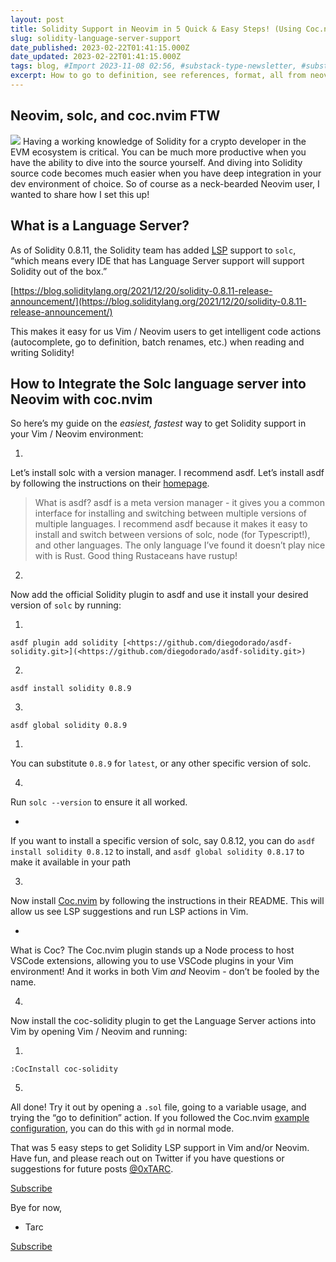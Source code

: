 ```yaml
---
layout: post
title: Solidity Support in Neovim in 5 Quick & Easy Steps! (Using Coc.nvim and asdf)
slug: solidity-language-server-support
date_published: 2023-02-22T01:41:15.000Z
date_updated: 2023-02-22T01:41:15.000Z
tags: blog, #Import 2023-11-08 02:56, #substack-type-newsletter, #substack, #substack-access-everyone
excerpt: How to go to definition, see references, format, all from neovim!
---
```


## Neovim, solc, and coc.nvim FTW
![](__GHOST_URL__/content/images/image/fetch/f_auto,q_auto:good,fl_progressive:steep/https-3a-2f-2fsubstack-post-media.s3.amazonaws.com-2fpublic-2fimages-2f3b9f6389-2f3f-4717-bafe-addbd9fc15c4_900x506.jpg)
Having a working knowledge of Solidity for a crypto developer in the EVM ecosystem is critical. You can be much more productive when you have the ability to dive into the source yourself. And diving into Solidity source code becomes much easier when you have deep integration in your dev environment of choice. So of course as a neck-bearded Neovim user, I wanted to share how I set this up!

## What is a Language Server?

As of Solidity 0.8.11, the Solidity team has added [LSP](https://microsoft.github.io/language-server-protocol/) support to `solc`, “which means every IDE that has Language Server support will support Solidity out of the box.”

[https://blog.soliditylang.org/2021/12/20/solidity-0.8.11-release-announcement/](https://blog.soliditylang.org/2021/12/20/solidity-0.8.11-release-announcement/)

This makes it easy for us Vim / Neovim users to get intelligent code actions (autocomplete, go to definition, batch renames, etc.) when reading and writing Solidity!

## How to Integrate the Solc language server into Neovim with coc.nvim

So here’s my guide on the *easiest, fastest* way to get Solidity support in your Vim / Neovim environment:

1. 
Let’s install solc with a version manager. I recommend asdf. Let’s install asdf by following the instructions on their [homepage](https://asdf-vm.com/guide/getting-started.html#_1-install-dependencies).

> What is asdf? asdf is a meta version manager - it gives you a common interface for installing and switching between multiple versions of multiple languages. I recommend asdf because it makes it easy to install and switch between versions of solc, node (for Typescript!), and other languages. The only language I’ve found it doesn’t play nice with is Rust. Good thing Rustaceans have rustup!

2. 
Now add the official Solidity plugin to asdf and use it install your desired version of `solc` by running:

1. 
`asdf plugin add solidity [<https://github.com/diegodorado/asdf-solidity.git>](<https://github.com/diegodorado/asdf-solidity.git>)`

2. 
`asdf install solidity 0.8.9`

3. 
`asdf global solidity 0.8.9`

1. 
You can substitute `0.8.9` for `latest`, or any other specific version of solc.

4. 
Run `solc --version` to ensure it all worked.

- 
If you want to install a specific version of solc, say 0.8.12, you can do `asdf install solidity 0.8.12` to install, and `asdf global solidity 0.8.17` to make it available in your path

3. 
Now install [Coc.nvim](https://github.com/neoclide/coc.nvim) by following the instructions in their README. This will allow us see LSP suggestions and run LSP actions in Vim.

- 
What is Coc? The Coc.nvim plugin stands up a Node process to host VSCode extensions, allowing you to use VSCode plugins in your Vim environment! And it works in both Vim *and* Neovim - don’t be fooled by the name.

4. 
Now install the coc-solidity plugin to get the Language Server actions into Vim by opening Vim / Neovim and running:

1. 
`:CocInstall coc-solidity`

5. 
All done! Try it out by opening a `.sol` file, going to a variable usage, and trying the “go to definition” action. If you followed the Coc.nvim [example configuration](https://github.com/neoclide/coc.nvim#example-vim-configuration), you can do this with `gd` in normal mode.

That was 5 easy steps to get Solidity LSP support in Vim and/or Neovim. Have fun, and please reach out on Twitter if you have questions or suggestions for future posts [@0xTARC](https://twitter.com/0xTARC).

[Subscribe](#/portal/signup)

Bye for now,

- Tarc

[Subscribe](#/portal/signup)
